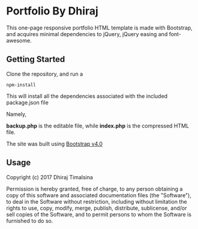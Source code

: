 # Portfolio By Dhiraj

This one-page responsive portfolio HTML template is made with Bootstrap, and acquires minimal dependencies to jQuery, jQuery easing and font-awesome. 

## Getting Started

Clone the repository, and run a 

```
npm-install
```

This will install all the dependencies associated with the included package.json file 

Namely, 

**backup.php** is the editable file, while **index.php** is the compressed HTML file.

The site was built using [Bootstrap v4.0](https://getbootstrap.com/)

## Usage

Copyright (c) 2017 Dhiraj Timalsina

Permission is hereby granted, free of charge, to any person
obtaining a copy of this software and associated documentation
files (the "Software"), to deal in the Software without
restriction, including without limitation the rights to use,
copy, modify, merge, publish, distribute, sublicense, and/or sell
copies of the Software, and to permit persons to whom the
Software is furnished to do so.